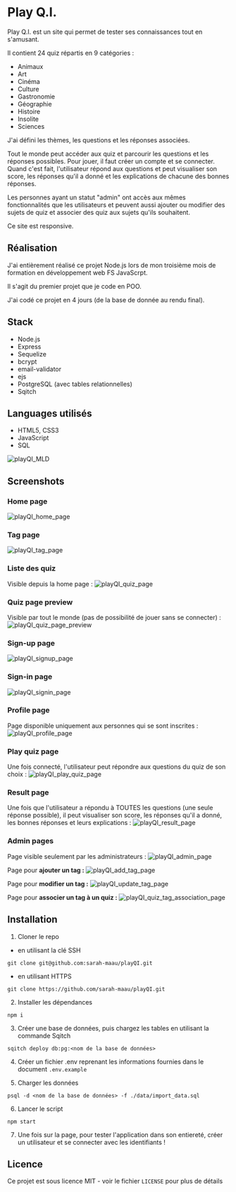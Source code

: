 # Play Q.I.

Play Q.I. est un site qui permet de tester ses connaissances tout en s'amusant.

Il contient 24 quiz répartis en 9 catégories :
- Animaux
- Art
- Cinéma
- Culture
- Gastronomie
- Géographie
- Histoire
- Insolite
- Sciences

J'ai défini les thèmes, les questions et les réponses associées. 

Tout le monde peut accéder aux quiz et parcourir les questions et les réponses possibles. Pour jouer, il faut créer un compte et se connecter. Quand c'est fait, l'utilisateur répond aux questions et peut visualiser son score, les réponses qu'il a donné et les explications de chacune des bonnes réponses. 

Les personnes ayant un statut "admin" ont accès aux mêmes fonctionnalités que les utilisateurs et peuvent aussi ajouter ou modifier des sujets de quiz et associer des quiz aux sujets qu'ils souhaitent.

Ce site est responsive.

## Réalisation

J'ai entièrement réalisé ce projet Node.js lors de mon troisième mois de formation en développement web FS JavaScrpt.

Il s'agit du premier projet que je code en POO.

J'ai codé ce projet en 4 jours (de la base de donnée au rendu final).

## Stack
- Node.js
- Express
- Sequelize
- bcrypt
- email-validator
- ejs
- PostgreSQL (avec tables relationnelles)
- Sqitch
 
## Languages utilisés 

- HTML5, CSS3
- JavaScript 
- SQL 
  
 ![playQI_MLD](docs/MLD.png)

## Screenshots

### Home page
![playQI_home_page](docs/screenshots/home_page.png)

### Tag page
![playQI_tag_page](docs/screenshots/tag_list.png)

### Liste des quiz
Visible depuis la home page :
![playQI_quiz_page](docs/screenshots/quiz_list.png)

### Quiz page preview
Visible par tout le monde (pas de possibilité de jouer sans se connecter) :
![playQI_quiz_page_preview](docs/screenshots/quiz_page_preview.png)

### Sign-up page
![playQI_signup_page](docs/screenshots/signup_page.png)

### Sign-in page
![playQI_signin_page](docs/screenshots/signin_page.png)

### Profile page
Page disponible uniquement aux personnes qui se sont inscrites :
![playQI_profile_page](docs/screenshots/profile_page.png)

### Play quiz page 
Une fois connecté, l'utilisateur peut répondre aux questions du quiz de son choix :
![playQI_play_quiz_page](docs/screenshots/play_quiz_page.png)

### Result page
Une fois que l'utilisateur a répondu à TOUTES les questions (une seule réponse possible), il peut visualiser son score, les réponses qu'il a donné, les bonnes réponses et leurs explications :
![playQI_result_page](docs/screenshots/result_page.png)

### Admin pages
Page visible seulement par les administrateurs :
![playQI_admin_page](docs/screenshots/admin_page.png)

Page pour **ajouter un tag :** 
![playQI_add_tag_page](docs/screenshots/add_tag_page.png)

Page pour **modifier un tag :** 
![playQI_update_tag_page](docs/screenshots/update_tag.png)

Page pour **associer un tag à un quiz :**
![playQI_quiz_tag_association_page](docs/screenshots/quiz_tag_association.png)

## Installation 

1. Cloner le repo 
- en utilisant la clé SSH
```
git clone git@github.com:sarah-maau/playQI.git
```
- en utilisant HTTPS
```
git clone https://github.com/sarah-maau/playQI.git
```

2. Installer les dépendances 

```
npm i
```
   
3. Créer une base de données, puis chargez les tables en utilisant la commande Sqitch

```
sqitch deploy db:pg:<nom de la base de données>
```

4. Créer un fichier .env reprenant les informations fournies dans le document `.env.example`

5. Charger les données
   
```
psql -d <nom de la base de données> -f ./data/import_data.sql
```
6. Lancer le script

```
npm start
```
7. Une fois sur la page, pour tester l'application dans son entiereté, créer un utilisateur et se connecter avec les identifiants !

## Licence
Ce projet est sous licence MIT - voir le fichier `LICENSE` pour plus de détails
